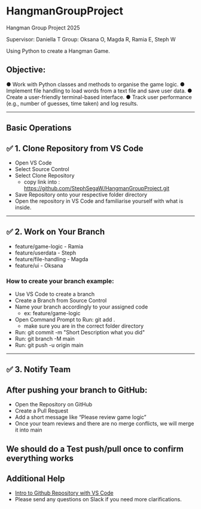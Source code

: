 # HangmanGroupProject
Hangman Group Project 2025

Supervisor: Daniella T
Group: Oksana O, Magda R, Ramia E, Steph W

Using Python to create a Hangman Game. 

## Objective: 
●  Work with Python classes and methods to organise the game logic. 
●  Implement file handling to load words from a text file and save user data. 
●  Create a user-friendly terminal-based interface. 
●  Track user performance (e.g., number of guesses, time taken) and log results.

---

## Basic Operations

## ✅ 1. Clone Repository from VS Code
- Open VS Code
- Select Source Control
- Select Clone Repository
    -  copy link into  : https://github.com/StephSegaW/HangmanGroupProject.git
- Save Repository onto your respective folder directory
- Open the repository in VS Code and familiarise yourself with what is inside. 

---

## ✅ 2. Work on Your Branch
- feature/game-logic - Ramia
- feature/userdata - Steph
- feature/file-handling - Magda
- feature/ui - Oksana


### How to create your branch example:
- Use VS Code to create a branch 
- Create a Branch from Source Control
- Name your branch accordingly to your assigned code
    - ex: feature/game-logic
- Open Command Prompt to Run: git add .
    - make sure you are in the correct folder directory
- Run: git commit -m "Short Description what you did"
- Run: git branch -M main
- Run: git push -u origin main

---

## ✅ 3. Notify Team
## After pushing your branch to GitHub:
 - Open the Repository on GitHub 
 - Create a Pull Request
 - Add a short message like “Please review game logic”
 - Once your team reviews and there are no merge conflicts, we will merge it into main


## **We should do a Test push/pull once to confirm everything works**

## Additional Help
- [Intro to Github Repository with VS Code](https://code.visualstudio.com/docs/sourcecontrol/intro-to-git)
- Please send any questions on Slack if you need more clarifications.
